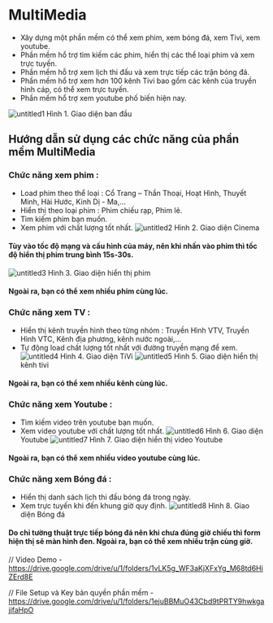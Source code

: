 # MultiMedia
-	Xây dựng một phần mềm có thể xem phim, xem bóng đá, xem Tivi, xem youtube.
-	Phần mềm hổ trợ tìm kiếm các phim, hiển thị các thể loại phim và xem trực tuyến.
-	Phần mềm hỗ trợ xem lịch thi đấu và xem trực tiếp các trận bóng đá.
-	Phần mềm hổ trợ xem hơn 100 kênh Tivi bao gồm các kênh của truyền hình cáp, có thể xem trực tuyến.
-	Phần mềm hổ trợ xem youtube phố biến hiện nay.

![untitled1](https://user-images.githubusercontent.com/45101536/50521437-4c502a00-0af8-11e9-8ad7-b332cb9ec691.png)
Hình 1. Giao diện ban đầu
## Hướng dẫn sử dụng các chức năng của phần mềm MultiMedia
### Chức năng xem phim :
* Load phim theo thể loại : Cổ Trang – Thần Thoại, Hoạt Hình, Thuyết Minh, Hài Hước, Kinh Dị - Ma,…
* Hiển thị theo loại phim : Phim chiếu rạp, Phim lẻ.
* Tìm kiếm phim bạn muốn.
* Xem phim với chất lượng tốt nhất.
![untitled2](https://user-images.githubusercontent.com/45101536/50521571-e7e19a80-0af8-11e9-9adf-014daebbe4dc.png)
Hình 2. Giao diện Cinema
#### Tùy vào tốc độ mạng và cấu hình của máy, nên khi nhấn vào phim thì tốc độ hiển thị phim trung bình 15s-30s.
![untitled3](https://user-images.githubusercontent.com/45101536/50521765-cdf48780-0af9-11e9-83f9-f2f89f72ab21.png)
Hình 3. Giao diện hiển thị phim
#### Ngoài ra, bạn có thể xem nhiều phim cùng lúc.
### Chức năng xem TV :
* Hiển thị kênh truyền hình theo từng nhóm : Truyền Hình VTV, Truyền Hình VTC, Kênh địa phương, kênh nước ngoài,…
* Tự động load chất lượng tốt nhất với đường truyền mạng để xem.
![untitled4](https://user-images.githubusercontent.com/45101536/50523257-abff0300-0b01-11e9-976c-ee22a2f225f1.png)
Hình 4. Giao diện TiVi
![untitled5](https://user-images.githubusercontent.com/45101536/50522000-43ad2300-0afb-11e9-8c7f-751a35a3edc5.png)
Hình 5. Giao diện hiển thị kênh tivi
#### Ngoài ra, bạn có thể xem nhiều kênh cùng lúc.
### Chức năng xem Youtube :
* Tìm kiếm video trên youtube bạn muốn.
* Xem video youtube với chất lượng tốt nhất.
![untitled6](https://user-images.githubusercontent.com/45101536/50522775-3d20aa80-0aff-11e9-956d-505ab12de7c6.png)
Hình 6. Giao diện Youtube
![untitled7](https://user-images.githubusercontent.com/45101536/50522889-d6e85780-0aff-11e9-9381-2025d61e00af.png)
Hình 7. Giao diện hiển thị video Youtube
#### Ngoài ra, bạn có thể xem nhiều video youtube cùng lúc.
### Chức năng xem Bóng đá :
* Hiển thị danh sách lịch thi đấu bóng đá trong ngày.
* Xem trực tuyến khi đến khung giờ quy định.
![untitled8](https://user-images.githubusercontent.com/45101536/50522941-1c0c8980-0b00-11e9-8908-0c756b8271ca.png)
Hình 8. Giao diện Bóng đá
#### Do chỉ tường thuật trực tiếp bóng đá nên khi chưa đúng giờ chiếu thì form hiện thị sẽ màn hình đen. Ngoài ra, bạn có thể xem nhiều trận cùng giờ.

// Video Demo
      - https://drive.google.com/drive/u/1/folders/1vLK5g_WF3aKjXFxYg_M68td6HiZErd8E
      
// File Setup và Key bản quyền phần mềm
      - https://drive.google.com/drive/u/1/folders/1ejuBBMuO43Cbd9tPRTY9hwkgajjfaHpO
